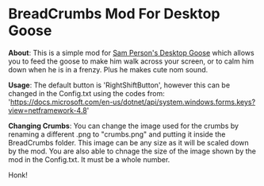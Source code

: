 # BreadCrumbs Mod For Desktop Goose
**About**:
  This is a simple mod for [Sam Person's Desktop Goose](https://samperson.itch.io/desktop-goose) which allows you to feed the goose to make   him walk across your screen, or to calm him down when he is in a frenzy. Plus he makes cute nom sound.

**Usage**:
  The default button is 'RightShiftButton', however this can be changed in the Config.txt using the codes from: 
  'https://docs.microsoft.com/en-us/dotnet/api/system.windows.forms.keys?view=netframework-4.8'

**Changing Crumbs**: 
  You can change the image used for the crumbs by renaming a different .png to "crumbs.png" and putting it inside the BreadCrumbs folder.     This image can be any size as it will be scaled down by the mod. You are also able to chnage the size of the image shown by the mod in     the Config.txt. It must be a whole number.

Honk!
